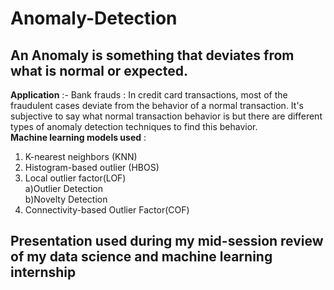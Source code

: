 # Anomaly-Detection
## An Anomaly is something that deviates from what is normal or expected. <br>
**Application** :- Bank frauds :  In credit card transactions, most of the fraudulent cases deviate from the behavior of a normal transaction. It's subjective to say what normal transaction behavior is but there are different types of anomaly detection techniques to find this behavior. <br>
**Machine learning models used** : <br>
1. K-nearest neighbors (KNN) <br>
2. Histogram-based outlier (HBOS) <br>
3. Local outlier factor(LOF) <br>
   a)Outlier Detection <br>
   b)Novelty Detection <br>
4. Connectivity-based Outlier Factor(COF) <br> 

## Presentation used during my mid-session review of my data science and machine learning internship
